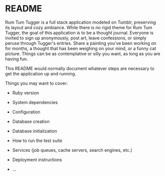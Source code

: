 # README

Rum Tum Tugger is a full stack application modeled on Tumblr, preserving its layout and cozy ambiance.
While there is no rigid theme for Rum Tum Tugger, the goal of this application is to be a thought journal.
Everyone is invited to sign up anonymously, post art, leave confessions, or simply peruse through Tugger's entries.
Share a painting you've been working on for months, a thought that has been weighing on your mind, or a funny cat picture. Things can be as contemplative or silly you want, as long as you are having fun.

This README would normally document whatever steps are necessary to get the
application up and running.

Things you may want to cover:

* Ruby version

* System dependencies

* Configuration

* Database creation

* Database initialization

* How to run the test suite

* Services (job queues, cache servers, search engines, etc.)

* Deployment instructions

* ...
